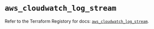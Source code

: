 # `aws_cloudwatch_log_stream`

Refer to the Terraform Registory for docs: [`aws_cloudwatch_log_stream`](https://registry.terraform.io/providers/hashicorp/aws/5.18.1/docs/resources/cloudwatch_log_stream).
